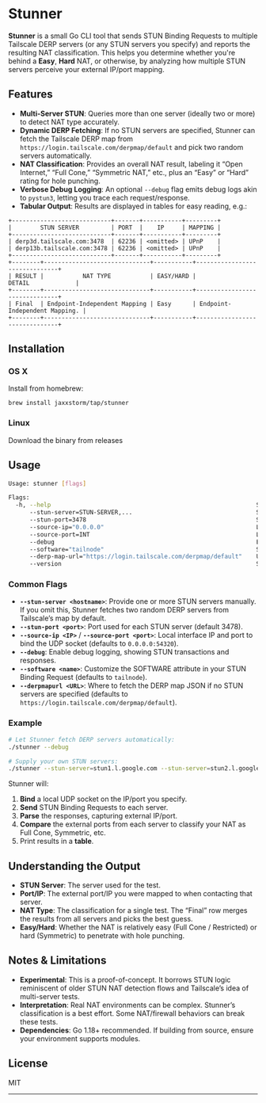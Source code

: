 # Stunner

**Stunner** is a small Go CLI tool that sends STUN Binding Requests to multiple Tailscale DERP servers (or any STUN servers you specify) and reports the resulting NAT classification. This helps you determine whether you're behind a **Easy**, **Hard** NAT, or otherwise, by analyzing how multiple STUN servers perceive your external IP/port mapping.

## Features

- **Multi-Server STUN**: Queries more than one server (ideally two or more) to detect NAT type accurately.
- **Dynamic DERP Fetching**: If no STUN servers are specified, Stunner can fetch the Tailscale DERP map from `https://login.tailscale.com/derpmap/default` and pick two random servers automatically.
- **NAT Classification**: Provides an overall NAT result, labeling it “Open Internet,” “Full Cone,” “Symmetric NAT,” etc., plus an “Easy” or “Hard” rating for hole punching.
- **Verbose Debug Logging**: An optional `--debug` flag emits debug logs akin to `pystun3`, letting you trace each request/response.
- **Tabular Output**: Results are displayed in tables for easy reading, e.g.:

```
+----------------------------+-------+-----------+---------+
|        STUN SERVER         | PORT  |    IP     | MAPPING |
+----------------------------+-------+-----------+---------+
| derp3d.tailscale.com:3478  | 62236 | <omitted> | UPnP    |
| derp13b.tailscale.com:3478 | 62236 | <omitted> | UPnP    |
+----------------------------+-------+-----------+---------+
+--------+------------------------------+-----------+-------------------------------+
| RESULT |           NAT TYPE           | EASY/HARD |            DETAIL             |
+--------+------------------------------+-----------+-------------------------------+
| Final  | Endpoint-Independent Mapping | Easy      | Endpoint-Independent Mapping. |
+--------+------------------------------+-----------+-------------------------------+
```

## Installation

### OS X

Install from homebrew:

```
brew install jaxxstorm/tap/stunner
```

### Linux

Download the binary from releases


## Usage

```bash
Usage: stunner [flags]

Flags:
  -h, --help                                                          Show context-sensitive help.
      --stun-server=STUN-SERVER,...                                   STUN servers to use for detection
      --stun-port=3478                                                STUN port to use for detection
      --source-ip="0.0.0.0"                                           Local IP to bind
      --source-port=INT                                               Local port to bind
      --debug                                                         Enable debug logging
      --software="tailnode"                                           Software to send for STUN request
      --derp-map-url="https://login.tailscale.com/derpmap/default"    URL to fetch DERP map from
      --version                                                       Show version
```

### Common Flags

- **`--stun-server <hostname>`**: Provide one or more STUN servers manually. If you omit this, Stunner fetches two random DERP servers from Tailscale’s map by default.
- **`--stun-port <port>`**: Port used for each STUN server (default 3478).
- **`--source-ip <IP>`** / **`--source-port <port>`**: Local interface IP and port to bind the UDP socket (defaults to `0.0.0.0:54320`).
- **`--debug`**: Enable debug logging, showing STUN transactions and responses.
- **`--software <name>`**: Customize the SOFTWARE attribute in your STUN Binding Request (defaults to `tailnode`).
- **`--derpmapurl <URL>`**: Where to fetch the DERP map JSON if no STUN servers are specified (defaults to `https://login.tailscale.com/derpmap/default`).

### Example

```bash
# Let Stunner fetch DERP servers automatically:
./stunner --debug

# Supply your own STUN servers:
./stunner --stun-server=stun1.l.google.com --stun-server=stun2.l.google.com
```

Stunner will:

1. **Bind** a local UDP socket on the IP/port you specify.
2. **Send** STUN Binding Requests to each server.
3. **Parse** the responses, capturing external IP/port.
4. **Compare** the external ports from each server to classify your NAT as Full Cone, Symmetric, etc.
5. Print results in a **table**.

## Understanding the Output

- **STUN Server**: The server used for the test.
- **Port/IP**: The external port/IP you were mapped to when contacting that server.
- **NAT Type**: The classification for a single test. The “Final” row merges the results from all servers and picks the best guess.
- **Easy/Hard**: Whether the NAT is relatively easy (Full Cone / Restricted) or hard (Symmetric) to penetrate with hole punching.

## Notes & Limitations

- **Experimental**: This is a proof-of-concept. It borrows STUN logic reminiscent of older STUN NAT detection flows and Tailscale’s idea of multi-server tests.
- **Interpretation**: Real NAT environments can be complex. Stunner’s classification is a best effort. Some NAT/firewall behaviors can break these tests.
- **Dependencies**: Go 1.18+ recommended. If building from source, ensure your environment supports modules.

## License

MIT

---

